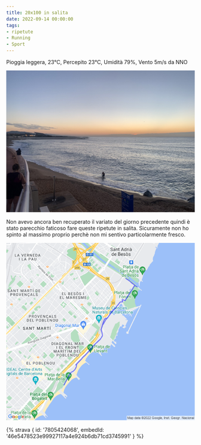 ```yaml
---
title: 20x100 in salita
date: 2022-09-14 00:00:00
tags:
- ripetute
- Running
- Sport
---
```


Pioggia leggera, 23°C, Percepito 23°C, Umidità 79%, Vento 5m/s da NNO

![](images/IMG_0295-Large.jpeg)

Non avevo ancora ben recuperato il variato del giorno precedente quindi è stato parecchio faticoso fare queste ripetute in salita. Sicuramente non ho spinto al massimo proprio perchè non mi sentivo particolarmente fresco.

![](images/20220914-activity-map.png)

{% strava { id: '7805424068', embedId: '46e5478523e99927117a4e924b6db71cd3745991' } %}

